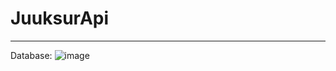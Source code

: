 # JuuksurApi

----------------------------------------------------------------------------------------
Database:
![image](https://github.com/user-attachments/assets/e590fcb5-15cf-4724-9f14-6728d96654d9)
